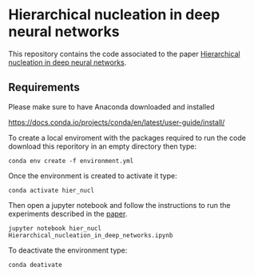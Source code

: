 # Hierarchical nucleation in deep neural networks

This repository contains the code associated to the paper [Hierarchical nucleation in deep neural networks](https://arxiv.org/abs/2007.03506).

## Requirements
Please make sure to have Anaconda downloaded and installed

https://docs.conda.io/projects/conda/en/latest/user-guide/install/

To create a local enviroment with the packages required to run the code download this reporitory in an empty directory then type:

```setup
conda env create -f environment.yml
```

<!-- The specific requirements we used to run the code are: python 3.8\ cython 0.29\ numpy 1.18\ matplotlib 3.1\ scipy 1.4\ scikt-learn 0.22\ jupyter notebook -->

Once the environment is created to activate it type:

```setup
conda activate hier_nucl
```
Then open a jupyter notebook and follow the instructions to run the experiments described in the [paper](https://arxiv.org/abs/2007.03506).

```setup
jupyter notebook hier_nucl Hierarchical_nucleation_in_deep_networks.ipynb
```

To deactivate the environment type:

```setup
conda deativate
```
